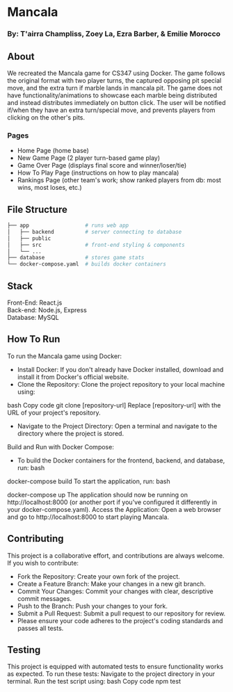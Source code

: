 # Mancala
### By: T'airra Champliss, Zoey La, Ezra Barber, & Emilie Morocco

## About
We recreated the Mancala game for CS347 using Docker. The game follows the original format with two player turns, the captured opposing pit special move, and the extra turn if marble lands in mancala pit. The game does not have functionality/animations to showcase each marble being distributed and instead distributes immediately on button click. The user will be notified if/when they have an extra turn/special move, and prevents players from clicking on the other's pits.

### Pages
- Home Page         (home base)
- New Game Page     (2 player turn-based game play)
- Game Over Page    (displays final score and winner/loser/tie)
- How To Play Page  (instructions on how to play mancala)
- Rankings Page     (other team's work; show ranked players from db: most wins, most loses, etc.)

## File Structure

```bash
├── app                  # runs web app
│   ├── backend          # server connecting to database
│   ├── public
│   ├── src              # front-end styling & components
│   └── ...
├── database             # stores game stats
└── docker-compose.yaml  # builds docker containers
```

## Stack
Front-End: React.js  
Back-end: Node.js, Express  
Database: MySQL  

## How To Run
To run the Mancala game using Docker:

- Install Docker: If you don't already have Docker installed, download and install it from Docker's official website.
- Clone the Repository: Clone the project repository to your local machine using:

bash
Copy code
git clone [repository-url]
Replace [repository-url] with the URL of your project's repository.

- Navigate to the Project Directory: Open a terminal and navigate to the directory where the project is stored.

Build and Run with Docker Compose:

- To build the Docker containers for the frontend, backend, and database, run:
bash

docker-compose build
To start the application, run:
bash

docker-compose up
The application should now be running on http://localhost:8000 (or another port if you've configured it differently in your docker-compose.yaml).
Access the Application: Open a web browser and go to http://localhost:8000 to start playing Mancala.

## Contributing
This project is a collaborative effort, and contributions are always welcome. If you wish to contribute:

- Fork the Repository: Create your own fork of the project.
- Create a Feature Branch: Make your changes in a new git branch.
- Commit Your Changes: Commit your changes with clear, descriptive commit messages.
- Push to the Branch: Push your changes to your fork.
- Submit a Pull Request: Submit a pull request to our repository for review.
- Please ensure your code adheres to the project's coding standards and passes all tests.

## Testing
This project is equipped with automated tests to ensure functionality works as expected. To run these tests:
Navigate to the project directory in your terminal.
Run the test script using:
bash
Copy code
npm test